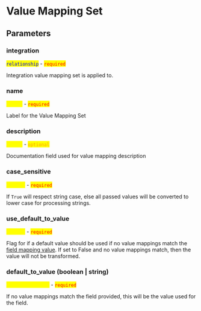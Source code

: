 # Value Mapping Set

## Parameters

### integration

<mark style="color:blue;">`relationship`</mark> - <mark style="color:red;">`required`</mark>

Integration value mapping set is applied to.

### name

<mark style="color:yellow;">`string`</mark> - <mark style="color:red;">`required`</mark>

Label for the Value Mapping Set

### description

<mark style="color:yellow;">`string`</mark> - <mark style="color:orange;">`optional`</mark>

Documentation field used for value mapping description

### case\_sensitive

<mark style="color:yellow;">`boolean`</mark> - <mark style="color:red;">`required`</mark>

If `True` will respect string case, else all passed values will be converted to lower case for processing strings.

### use\_default\_to\_value

<mark style="color:yellow;">`boolean`</mark> - <mark style="color:red;">`required`</mark>

Flag for if a default value should be used if no value mappings match the [field mapping value](../../reference/integration\_components/fieldmapping.md#value-code). If set to False and no value mappings match, then the value will not be transformed.

### default\_to\_value (boolean | string)

<mark style="color:yellow;">`boolean | string`</mark> - <mark style="color:red;">`required`</mark>

If no value mappings match the field provided, this will be the value used for the field.
